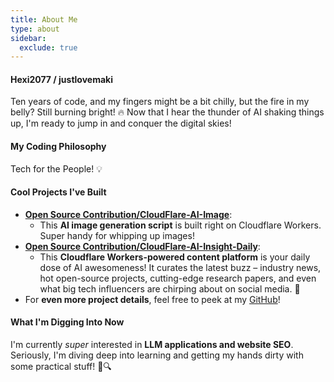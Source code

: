 ```yaml
---
title: About Me
type: about
sidebar:
  exclude: true
---
```

#### Hexi2077 / justlovemaki

Ten years of code, and my fingers might be a bit chilly, but the fire in my belly? Still burning bright! 🔥 Now that I hear the thunder of AI shaking things up, I'm ready to jump in and conquer the digital skies!

#### My Coding Philosophy

Tech for the People! 💡

#### Cool Projects I've Built

*   **[Open Source Contribution/CloudFlare-AI-Image](https://github.com/justlovemaki/CloudFlare-AI-Image)**:
    *   This **AI image generation script** is built right on Cloudflare Workers. Super handy for whipping up images!
*   **[Open Source Contribution/CloudFlare-AI-Insight-Daily](https://github.com/justlovemaki/CloudFlare-AI-Insight-Daily)**:
    *   This **Cloudflare Workers-powered content platform** is your daily dose of AI awesomeness! It curates the latest buzz – industry news, hot open-source projects, cutting-edge research papers, and even what big tech influencers are chirping about on social media. 🚀
*   For **even more project details**, feel free to peek at my [GitHub](https://github.com/justlovemaki)!

#### What I'm Digging Into Now

I'm currently *super* interested in **LLM applications and website SEO**. Seriously, I'm diving deep into learning and getting my hands dirty with some practical stuff! 🧠🔍